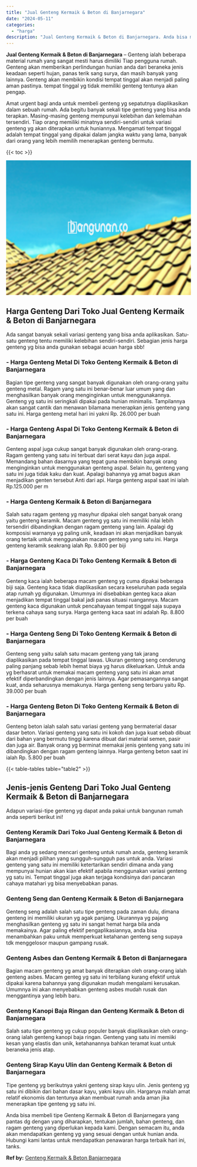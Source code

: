 ```yaml
---
title: "Jual Genteng Kermaik & Beton di Banjarnegara"
date: "2024-05-11"
categories: 
  - "harga"
description: "Jual Genteng Kermaik & Beton di Banjarnegara. Anda bisa membeli tipe Genteng Kermaik & Beton di Banjarnegara yang pantas dg dengan yang diharapkan, tentukan..."
---
```


**Jual Genteng Kermaik & Beton di Banjarnegara** – Genteng ialah beberapa material rumah yang sangat mesti harus dimiliki Tiap pengguna rumah. Genteng akan memberikan perlindungan hunian anda dari beraneka jenis keadaan seperti hujan, panas terik sang surya, dan masih banyak yang lainnya. Genteng akan membikin kondisi tempat tinggal akan menjadi paling aman pastinya. tempat tinggal yg tidak memiliki genteng tentunya akan pengap.

Amat urgent bagi anda untuk membeli genteng yg sepatutnya diaplikasikan dalam sebuah rumah. Ada begitu banyak sekali tipe genteng yang bisa anda terapkan. Masing-masing genteng mempunyai kelebihan dan kelemahan tersendiri. Tiap orang memiliki minatnya sendiri-sendiri untuk variasi genteng yg akan diterapkan untuk huniannya. Mengamati tempat tinggal adalah tempat tinggal yang dipakai dalam jangka waktu yang lama, banyak dari orang yang lebih memilih menerapkan genteng bermutu.

{{< toc >}}

![Jual Genteng Kermaik & Beton di Banjarnegara](/images/genteng-minimalis-murah27.png)

## Harga Genteng Dari Toko Jual Genteng Kermaik & Beton di Banjarnegara

Ada sangat banyak sekali variasi genteng yang bisa anda aplikasikan. Satu-satu genteng tentu memiliki kelebihan sendiri-sendiri. Sebagian jenis harga genteng yg bisa anda gunakan sebagai acuan harga sbb!

### \- Harga Genteng Metal Di Toko Genteng Kermaik & Beton di Banjarnegara

Bagian tipe genteng yang sangat banyak digunakan oleh orang-orang yaitu genteng metal. Ragam yang satu ini benar-benar luar umum yang dan menghasilkan banyak orang menginginkan untuk menggunakannya. Genteng yg satu ini seringkali dipakai pada hunian minimalis. Tampilannya akan sangat cantik dan menawan bilamana menerapkan jenis genteng yang satu ini. Harga genteng metal hari ini yakni Rp. 26.000 per buah

### \- Harga Genteng Aspal Di Toko Genteng Kermaik & Beton di Banjarnegara

Genteng aspal juga cukup sangat banyak digunakan oleh orang-orang. Ragam genteng yang satu ini terbuat dari serat kayu dan juga aspal. Memandang bahan dasarnya yang tepat guna membikin banyak orang menginginkan untuk menggunakan genteng aspal. Selain itu, genteng yang satu ini juga tidak kaku dan kuat. Apalagi bahannya yg amat bagus akan menjadikan genten tersebut Anti dari api. Harga genteng aspal saat ini ialah Rp.125.000 per m

### \- Harga Genteng Kermaik & Beton di Banjarnegara

Salah satu ragam genteng yg masyhur dipakai oleh sangat banyak orang yaitu genteng keramik. Macam genteng yg satu ini memiliki nilai lebih tersendiri dibandingkan dengan ragam genteng yang lain. Apalagi dg komposisi warnanya yg paling unik, keadaan ini akan menjadikan banyak orang tertaik untuk menggunakan macam genteng yang satu ini. Harga genteng keramik seakrang ialah Rp. 9.800 per biji

### \- Harga Genteng Kaca Di Toko Genteng Kermaik & Beton di Banjarnegara

Genteng kaca ialah beberapa macam genteng yg cuma dipakai beberapa biji saja. Genteng kaca tidak diaplikasikan secara keseluruhan pada segala atap rumah yg digunakan. Umumnya ini disebabkan genteg kaca akan menjadikan tempat tinggal bakal jadi panas situasi ruangannya. Macam genteng kaca digunakan untuk pencahayaan tempat tinggal saja supaya terkena cahaya sang surya. Harga genteng kaca saat ini adalah Rp. 8.800 per buah

### \- Harga Genteng Seng Di Toko Genteng Kermaik & Beton di Banjarnegara

Genteng seng yaitu salah satu macam genteng yang tak jarang diaplikasikan pada tempat tinggal lawas. Ukuran genteng seng cenderung paling panjang sebab lebih hemat biaya yg harus dikeluarkan. Untuk anda yg berhasrat untuk memakai macam genteng yang satu ini akan amat efektif diperbandingkan dengan jenis lainnya. Agar pemasangannya sangat kuat, anda seharusnya memakunya. Harga genteng seng terbaru yaitu Rp. 39.000 per buah

### \- Harga Genteng Beton Di Toko Genteng Kermaik & Beton di Banjarnegara

Genteng beton ialah salah satu variasi genteng yang bermaterial dasar dasar beton. Variasi genteng yang satu ini kokoh dan juga kuat sebab dibuat dari bahan yang bermutu tinggi karena dibuat dari material semen, pasir dan juga air. Banyak orang yg berminat memakai jenis genteng yang satu ini dibandingkan dengan ragam genteng lainnya. Harga genteng beton saat ini ialah Rp. 5.800 per buah

{{< table-tables table="table2" >}}

## Jenis-jenis Genteng Dari Toko Jual Genteng Kermaik & Beton di Banjarnegara

Adapun variasi-tipe genteng yg dapat anda pakai untuk bangunan rumah anda seperti berikut ini!

### Genteng Keramik Dari Toko Jual Genteng Kermaik & Beton di Banjarnegara

Bagi anda yg sedang mencari genteng untuk rumah anda, genteng keramik akan menjadi pilihan yang sungguh-sungguh pas untuk anda. Variasi genteng yang satu ini memiliki ketertarikan sendiri dimana anda yang mempunyai hunian akan kian efektif apabila menggunakan variasi genteng yg satu ini. Tempat tinggal juga akan terjaga kondisinya dari pancaran cahaya matahari yg bisa menyebabkan panas.

### Genteng Seng dan Genteng Kermaik & Beton di Banjarnegara

Genteng seng adalah salah satu tipe genteng pada zaman dulu, dimana genteng ini memiliki ukuran yg agak panjang. Ukurannya yg pajang menghasilkan genteng yg satu ini sangat hemat harga bila anda memakainya. Agar paling efektif pengaplikasiannya, anda bisa menambahkan paku untuk memperkuat ketahanan genteng seng supaya tdk menggelosor maupun gampang rusak.

### Genteng Asbes dan Genteng Kermaik & Beton di Banjarnegara

Bagian macam genteng yg amat banyak diterapkan oleh orang-orang ialah genteng asbes. Macam genteg yg satu ini terbilang kurang efektif untuk dipakai karena bahannya yang digunakan mudah mengalami kerusakan. Umumnya ini akan menyebabkan genteng asbes mudah rusak dan menggantinya yang lebih baru.

### Genteng Kanopi Baja Ringan dan Genteng Kermaik & Beton di Banjarnegara

Salah satu tipe genteng yg cukup populer banyak diaplikasikan oleh orang-orang ialah genteng kanopi baja ringan. Genteng yang satu ini memiiki kesan yang elastis dan unik, ketahanannya bahkan teramat kuat untuk beraneka jenis atap.

### Genteng Sirap Kayu Ulin dan Genteng Kermaik & Beton di Banjarnegara

Tipe genteng yg berikutnya yakni genteng sirap kayu ulin. Jenis genteng yg satu ini dibikin dari bahan dasar kayu, yakni kayu ulin. Harganya malah amat relatif ekonomis dan tentunya akan membuat rumah anda aman jika menerapkan tipe genteng yg satu ini.

Anda bisa membeli tipe Genteng Kermaik & Beton di Banjarnegara yang pantas dg dengan yang diharapkan, tentukan jumlah, bahan genteng, dan ragam genteng yang diperlukan kepada kami. Dengan semacam itu, anda akan mendapatkan genteng yg yang sesuai dengan untuk hunian anda. Hubungi kami lantas untuk mendapatkan penawaran harga terbaik hari ini, tanks.

**Ref by:**  [Genteng Kermaik & Beton  Banjarnegara](https://id.wikipedia.org/wiki/Genteng)
